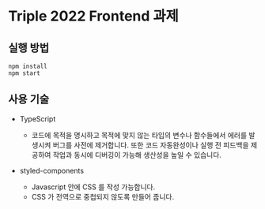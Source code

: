 # Triple 2022 Frontend 과제

## 실행 방법

```shell
npm install
npm start
```



## 사용 기술

- TypeScript
  - 코드에 목적을 명시하고 목적에 맞지 않는 타입의 변수나 함수들에서 에러를 발생시켜 버그를 사전에 제거합니다. 또한 코드 자동완성이나 실행 전 피드백을 제공하여 작업과 동시에 디버깅이 가능해 생산성을 높일 수 있습니다.

- styled-components
  - Javascript 안에 CSS 를 작성 가능합니다.
  - CSS 가 전역으로 중첩되지 않도록 만들어 줍니다.

